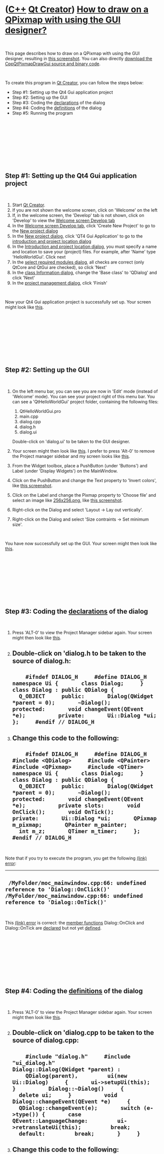 
 

 

 

 

 

([C++](Cpp.md) [Qt Creator](CppQtCreator.md)) [How to draw on a QPixmap with using the GUI designer?](CppQtPixmapDrawGui.md)
===============================================================================================================================

 

This page describes how to draw on a QPixmap with using the GUI
designer, resulting in [this screenshot](CppQtPixmapDrawGui.png). You
can also directly [download the CppQtPixmapDrawGui source and binary
code](CppQtPixmapDrawGui.zip).

 

To create this program in [Qt Creator](CppQtCreator.md), you can follow
the steps below:

-   Step \#1: Setting up the Qt4 Gui application project
-   Step \#2: Setting up the GUI
-   Step \#3: Coding the [declarations](CppDeclaration.md) of the
    dialog
-   Step \#4: Coding the [definitions](CppDefinition.md) of the dialog
-   Step \#5: Running the program

 

 

 

 

 

Step \#1: Setting up the Qt4 Gui application project
----------------------------------------------------

 

1.  Start [Qt Creator](CppQtCreator.md).
2.  If you are not shown the welcome screen, click on 'Welcome' on the
    left
3.  If, in the welcome screen, the 'Develop' tab is not shown, click on
    'Develop' to view the [Welcome screen Develop
    tab](CppQtCreatorWelcomeDevelop_2_1_0.png)
4.  In the [Welcome screen Develop
    tab](CppQtCreatorWelcomeDevelop_2_1_0.png), click 'Create New
    Project' to go to the [New project
    dialog](CppQtCreatorNewProject_2_5_2.png)
5.  In the [New project dialog](CppQtCreatorNewProject_2_5_2.png), click
    'QT4 Gui Application' to go to the [introduction and project
    location dialog](CppQtIntroduction.png)
6.  In the [Introduction and project location
    dialog](CppQtIntroduction.png), you must specify a name and location
    to save your (project) files. For example, after 'Name'
    type 'HelloWorldGui'. Click next
7.  In the [select required modules
    dialog](CppQtCreatorSelectRequiredModules.png), all checks are
    correct (only QtCore and QtGui are checked), so click 'Next'
8.  In the [class Information dialog](CppQtClassInformation.png), change
    the 'Base class' to 'QDialog' and click 'Next'
9.  In the [project management dialog](CppQtProjectManagement.png),
    click 'Finish'

 

Now your Qt4 Gui application project is successfully set up. Your screen
might look like [this](CppQtHelloWorldWindowedGui1.png).

 

 

 

 

 

Step \#2: Setting up the GUI
----------------------------

 

1.  On the left menu bar, you can see you are now in 'Edit' mode
    (instead of 'Welcome' mode). You can see your project right of this
    menu bar. You can see a 'QtHelloWorldGui' project folder, containing
    the following files:
    1.  QtHelloWorldGui.pro
    2.  main.cpp
    3.  dialog.cpp
    4.  dialog.h
    5.  dialog.ui

    Double-click on 'dialog.ui' to be taken to the GUI designer.
2.  Your screen might then look like
    [this](CppQtHelloWorldWindowedGui2.png). I prefer to press 'Alt-0'
    to remove the Project manager sidebar and my screen looks like
    [this](CppQtHelloWorldWindowedGui3.png).
3.  From the Widget toolbox, place a PushButton (under 'Buttons') and
    Label (under 'Display Widgets') on the MainWindow.
4.  Click on the PushButton and change the Text property to 'Invert
    colors', like [this screenshot](CppQtPixmapDrawGui2.png).
5.  Click on the Label and change the Pixmap property to 'Choose file'
    and select an image like [256x256.png](256x256.png), like [this
    screenshot](CppQtPixmapDrawGui3.png).
6.  Right-click on the Dialog and select 'Layout -&gt; Lay
    out vertically'.
7.  Right-click on the Dialog and select 'Size contraints -&gt; Set
    minimum size'.

 

You have now successfully set up the GUI. Your screen might then look
like [this](CppQtPixmapDrawGui4.png).

 

 

 

 

 

Step \#3: Coding the [declarations](CppDeclaration.md) of the dialog
---------------------------------------------------------------------

 

1.  Press 'ALT-0' to view the Project Manager sidebar again. Your screen
    might then look like [this](CppQtHelloWorldWindowedGui5.png).
2.  Double-click on 'dialog.h to be taken to the source of dialog.h:
      ----------------------------------------------------------------------------------------------------------------------------------------------------------------------------------------------------------------------------------------------------------------------------------------------------------------------------------------------------------
      `     #ifndef DIALOG_H     #define DIALOG_H          namespace Ui {       class Dialog;     }          class Dialog : public QDialog {       Q_OBJECT     public:       Dialog(QWidget *parent = 0);       ~Dialog();          protected:       void changeEvent(QEvent *e);          private:       Ui::Dialog *ui;     };     #endif // DIALOG_H     `
      ----------------------------------------------------------------------------------------------------------------------------------------------------------------------------------------------------------------------------------------------------------------------------------------------------------------------------------------------------------

3.  Change this code to the following:
      --------------------------------------------------------------------------------------------------------------------------------------------------------------------------------------------------------------------------------------------------------------------------------------------------------------------------------------------------------------------------------------------------------------------------------------------------------------------------------------------------------------------------------------------------------------------------------------------------------------------------
      `     #ifndef DIALOG_H     #define DIALOG_H          #include <QDialog>     #include <QPainter>     #include <QPixmap>     #include <QTimer>          namespace Ui {       class Dialog;     }          class Dialog : public QDialog {       Q_OBJECT     public:       Dialog(QWidget *parent = 0);       ~Dialog();          protected:       void changeEvent(QEvent *e);          private slots:       void OnClick();       void OnTick();          private:       Ui::Dialog *ui;       QPixmap m_pixmap;       QPainter m_painter;       int m_z;       QTimer m_timer;     };          #endif // DIALOG_H     `
      --------------------------------------------------------------------------------------------------------------------------------------------------------------------------------------------------------------------------------------------------------------------------------------------------------------------------------------------------------------------------------------------------------------------------------------------------------------------------------------------------------------------------------------------------------------------------------------------------------------------------

 

Note that if you try to execute the program, you get the following
[(link) error](CppLinkError.md):

  -----------------------------------------------------------------------------------------------------------------------------------------------------------
  ` /MyFolder/moc_mainwindow.cpp:66: undefined reference to 'Dialog::OnClick()' /MyFolder/moc_mainwindow.cpp:66: undefined reference to 'Dialog::OnTick()'`
  -----------------------------------------------------------------------------------------------------------------------------------------------------------

 

This [(link) error](CppLinkError.md) is correct: the [member
functions](CppMemberFunction.md) Dialog::OnClick and Dialog::OnTick are
[declared](CppDeclaration.md) but not yet [defined](CppDefinition.md).

 

 

 

 

 

Step \#4: Coding the [definitions](CppDefinition.md) of the dialog
-------------------------------------------------------------------

 

1.  Press 'ALT-0' to view the Project Manager sidebar again. Your screen
    might then look like [this](CppQtHelloWorldWindowedGui6.png).
2.  Double-click on 'dialog.cpp to be taken to the source of dialog.cpp:
      ----------------------------------------------------------------------------------------------------------------------------------------------------------------------------------------------------------------------------------------------------------------------------------------------------------------------------------------------------------------------------------------------------------------------------------------------------------------------------------------------------
      `     #include "dialog.h"     #include "ui_dialog.h"          Dialog::Dialog(QWidget *parent) :         QDialog(parent),         ui(new Ui::Dialog)     {       ui->setupUi(this);     }          Dialog::~Dialog()     {       delete ui;     }          void Dialog::changeEvent(QEvent *e)     {       QDialog::changeEvent(e);       switch (e->type()) {       case QEvent::LanguageChange:         ui->retranslateUi(this);         break;       default:         break;       }     }     `
      ----------------------------------------------------------------------------------------------------------------------------------------------------------------------------------------------------------------------------------------------------------------------------------------------------------------------------------------------------------------------------------------------------------------------------------------------------------------------------------------------------

3.  Change this code to the following:
      ------------------------------------------------------------------------------------------------------------------------------------------------------------------------------------------------------------------------------------------------------------------------------------------------------------------------------------------------------------------------------------------------------------------------------------------------------------------------------------------------------------------------------------------------------------------------------------------------------------------------------------------------------------------------------------------------------------------------------------------------------------------------------------------------------------------------------------------------------------------------------------------------------------------------------------------------------------------------------------------------------------------------------------------------------------------------------------------------------------------------------------------------------------------------------------------------------------------------------------------------------------------------------------------------------------------------
      `     #include <QPainter>          #include "dialog.h"     #include "ui_dialog.h"          Dialog::Dialog(QWidget *parent) :         QDialog(parent),         ui(new Ui::Dialog),         m_pixmap("256x256.png"),         m_painter(&m_pixmap),         m_z(0)     {       ui->setupUi(this);       assert(QFile::exists("256x256.png") && "Please put a file called 256x256.png in the executable its folder");       QObject::connect(ui->pushButton,SIGNAL(clicked()),this,SLOT(OnClick()));       QObject::connect(&m_timer,SIGNAL(timeout()),this,SLOT(OnTick()));       OnTick();       m_timer.start(10);     }          Dialog::~Dialog()     {       delete ui;     }          void Dialog::changeEvent(QEvent *e)     {       QDialog::changeEvent(e);       switch (e->type()) {       case QEvent::LanguageChange:         ui->retranslateUi(this);         break;       default:         break;       }     }          void Dialog::OnTick()     {       ++m_z;       for (int x = 0; x!=256; ++x)       {         for (int y = 0; y!=256; ++y)         {           m_painter.setPen(QColor((m_z+x)%256,(m_z+y)%256,(m_z+x+y)%256));           m_painter.drawPoint(x,y);         }       }       ui->label->setPixmap(m_pixmap);     }          void Dialog::OnClick()     {       m_z+=128;     }     `
      ------------------------------------------------------------------------------------------------------------------------------------------------------------------------------------------------------------------------------------------------------------------------------------------------------------------------------------------------------------------------------------------------------------------------------------------------------------------------------------------------------------------------------------------------------------------------------------------------------------------------------------------------------------------------------------------------------------------------------------------------------------------------------------------------------------------------------------------------------------------------------------------------------------------------------------------------------------------------------------------------------------------------------------------------------------------------------------------------------------------------------------------------------------------------------------------------------------------------------------------------------------------------------------------------------------------------

 

 

 

 

 

Step \#5: Running the program
-----------------------------

 

1.  Press CTRL-R to start the program
2.  Your screen might then look like [this](CppQtPixmapDrawGui.png)

 

 

 

 

 

 

